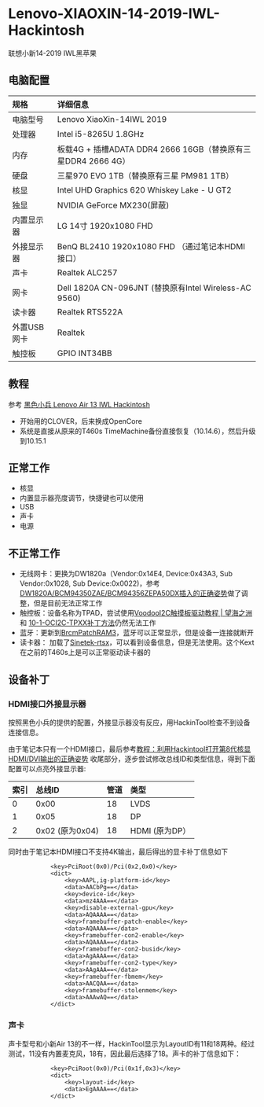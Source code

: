 # Lenovo-XIAOXIN-14-2019-IWL-Hackintosh
联想小新14-2019 IWL黑苹果

## 电脑配置

| 规格 | 详细信息 |
| :----- | :----- |
| 电脑型号 | Lenovo XiaoXin-14IWL 2019 |
| 处理器 | Intel i5-8265U 1.8GHz | 
| 内存 | 板载4G + 插槽ADATA DDR4 2666 16GB（替换原有三星DDR4 2666 4G）|
| 硬盘 | 三星970 EVO 1TB（替换原有三星 PM981 1TB） | 
| 核显 | Intel UHD Graphics 620 Whiskey Lake - U GT2 |
| 独显 | NVIDIA GeForce MX230(屏蔽) |
| 内置显示器 | LG 14寸 1920x1080 FHD |
| 外接显示器 | BenQ BL2410 1920x1080 FHD （通过笔记本HDMI接口）|
| 声卡 | Realtek ALC257 |
| 网卡 | Dell 1820A CN-096JNT (替换原有Intel Wireless-AC 9560) |
| 读卡器 | Realtek RTS522A |
| 外置USB网卡 | Realtek |
| 触控板 | GPIO INT34BB |

## 教程
参考 [黑色小兵 Lenovo Air 13 IWL Hackintosh](https://github.com/daliansky/Lenovo-Air13-IWL-Hackintosh) 
* 开始用的CLOVER，后来换成OpenCore
* 系统是直接从原来的T460s TimeMachine备份直接恢复（10.14.6），然后升级到10.15.1

## 正常工作
* 核显
* 内置显示器亮度调节，快捷键也可以使用
* USB
* 声卡
* 电源

## 不正常工作
* 无线网卡：更换为DW1820a（Vendor:0x14E4, Device:0x43A3, Sub Vendor:0x1028, Sub Device:0x0022)，参考[DW1820A/BCM94350ZAE/BCM94356ZEPA50DX插入的正确姿势](https://blog.daliansky.net/DW1820A_BCM94350ZAE-driver-inserts-the-correct-posture.html)做了调整，但是目前无法正常工作
* 触控板：设备名称为TPAD，尝试使用[VoodooI2C触摸板驱动教程 | 望海之洲](https://www.penghubingzhou.cn/2019/01/06/VoodooI2C%20DSDT%20Edit/)和 [10-1-OCI2C-TPXX补丁方法](https://github.com/daliansky/OC-little/tree/master/10-1-OCI2C-TPXX%E8%A1%A5%E4%B8%81%E6%96%B9%E6%B3%95)仍然无法工作
* 蓝牙：更新到[BrcmPatchRAM3](https://github.com/acidanthera/BrcmPatchRAM)，蓝牙可以正常显示，但是设备一连接就断开
* 读卡器： 加载了[Sinetek-rtsx](https://github.com/sinetek/Sinetek-rtsx)，可以看到设备信息，但是无法使用。这个Kext在之前的T460s上是可以正常驱动读卡器的


## 设备补丁
### HDMI接口外接显示器
按照黑色小兵的提供的配置，外接显示器没有反应，用HackinTool检查不到设备连接信息。

由于笔记本只有一个HDMI接口，最后参考[教程：利用Hackintool打开第8代核显HDMI/DVI输出的正确姿势](https://blog.daliansky.net/Tutorial-Using-Hackintool-to-open-the-correct-pose-of-the-8th-generation-core-display-HDMI-or-DVI-output.html) 收尾部分，逐步尝试修改总线ID和类型信息，得到下面配置可以点亮外接显示器:

| 索引 | 总线ID | 管道 | 类型 |
| :-- | :-- | :-- | :-- |
| 0 | 0x00 | 18 | LVDS | 
| 1 | 0x05 | 18 | DP |
| 2 | 0x02 (原为0x04) | 18 | HDMI (原为DP）|

同时由于笔记本HDMI接口不支持4K输出，最后得出的显卡补丁信息如下

```
            <key>PciRoot(0x0)/Pci(0x2,0x0)</key>
            <dict>
                <key>AAPL,ig-platform-id</key>
                <data>AACbPg==</data>
                <key>device-id</key>
                <data>mz4AAA==</data>
                <key>disable-external-gpu</key>
                <data>AQAAAA==</data>
                <key>framebuffer-patch-enable</key>
                <data>AQAAAA==</data>
                <key>framebuffer-con2-enable</key>
                <data>AQAAAA==</data>
                <key>framebuffer-con2-busid</key>
                <data>AgAAAA==</data>
                <key>framebuffer-con2-type</key>
                <data>AAgAAA==</data>
                <key>framebuffer-fbmem</key>
                <data>AACQAA==</data>
                <key>framebuffer-stolenmem</key>
                <data>AAAwAQ==</data>
            </dict>
```

### 声卡
声卡型号和小新Air 13的不一样，HackinTool显示为LayoutID有11和18两种。经过测试，11没有内置麦克风，18有，因此最后选择了18。声卡的补丁信息如下：

```
            <key>PciRoot(0x0)/Pci(0x1f,0x3)</key>
            <dict>
                <key>layout-id</key>
                <data>EgAAAA==</data>
            </dict>
```